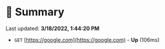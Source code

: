 # 📖 Summary
Last updated: **3/18/2022, 1:44:20 PM**

- `GET` [https://google.com](https://google.com) - **Up** (106ms)
